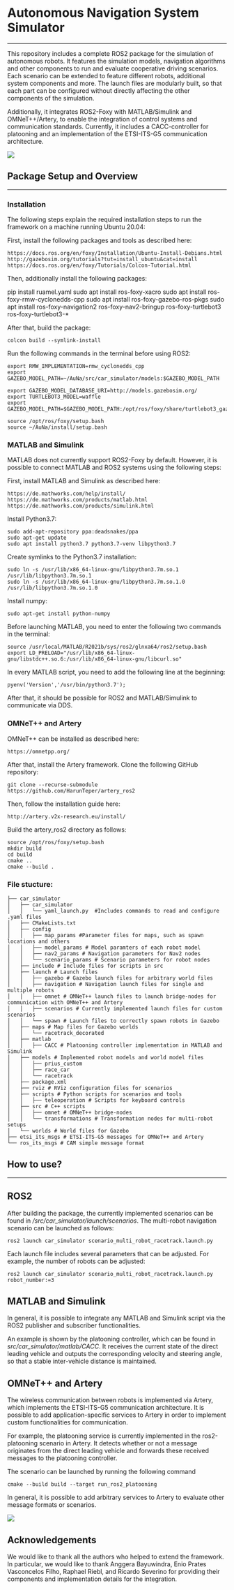 # Autonomous Navigation System Simulator
___
This repository includes a complete ROS2 package for the simulation of autonomous robots. It features the simulation models, navigation algorithms and other components to run and evaluate cooperative driving scenarios. Each scenario can be extended to feature different robots, additional system components and more. The launch files are modularly built, so that each part can be configured without directly affecting the other components of the simulation.

Additionally, it integrates ROS2-Foxy with MATLAB/Simulink and OMNeT++/Artery, to enable the integration of control systems and communication standards. Currently, it includes a CACC-controller for platooning and an implementation of the ETSI-ITS-G5 communication architecture.

![](https://github.com/HarunTeper/AuNa/blob/main/media/gazeboSimulation.gif)

## Package Setup and Overview
___
### Installation

The following steps explain the required installation steps to run the framework on a machine running Ubuntu 20.04:

First, install the following packages and tools as described here:

    https://docs.ros.org/en/foxy/Installation/Ubuntu-Install-Debians.html
    http://gazebosim.org/tutorials?tut=install_ubuntu&cat=install
    https://docs.ros.org/en/foxy/Tutorials/Colcon-Tutorial.html
    
Then, additionally install the following packages:
    
pip install ruamel.yaml
sudo apt install ros-foxy-xacro
sudo apt install ros-foxy-rmw-cyclonedds-cpp
sudo apt install ros-foxy-gazebo-ros-pkgs
sudo apt install ros-foxy-navigation2 ros-foxy-nav2-bringup ros-foxy-turtlebot3 ros-foxy-turtlebot3-*

After that, build the package:

    colcon build --symlink-install
        
Run the following commands in the terminal before using ROS2:

    export RMW_IMPLEMENTATION=rmw_cyclonedds_cpp
    export GAZEBO_MODEL_PATH=~/AuNa/src/car_simulator/models:$GAZEBO_MODEL_PATH
    
    export GAZEBO_MODEL_DATABASE_URI=http://models.gazebosim.org/
    export TURTLEBOT3_MODEL=waffle
    export GAZEBO_MODEL_PATH=$GAZEBO_MODEL_PATH:/opt/ros/foxy/share/turtlebot3_gazebo/models
    
    source /opt/ros/foxy/setup.bash
    source ~/AuNa/install/setup.bash
    
### MATLAB and Simulink

MATLAB does not currently support ROS2-Foxy by default. However, it is possible to connect MATLAB and ROS2 systems using the following steps:

First, install MATLAB and Simulink as described here:

    https://de.mathworks.com/help/install/
    https://de.mathworks.com/products/matlab.html
    https://de.mathworks.com/products/simulink.html

Install Python3.7:

    sudo add-apt-repository ppa:deadsnakes/ppa
    sudo apt-get update
    sudo apt install python3.7 python3.7-venv libpython3.7
    
Create symlinks to the Python3.7 installation:

    sudo ln -s /usr/lib/x86_64-linux-gnu/libpython3.7m.so.1 /usr/lib/libpython3.7m.so.1
    sudo ln -s /usr/lib/x86_64-linux-gnu/libpython3.7m.so.1.0 /usr/lib/libpython3.7m.so.1.0
    
Install numpy:

    sudo apt-get install python-numpy
    
Before launching MATLAB, you need to enter the following two commands in the terminal:

    source /usr/local/MATLAB/R2021b/sys/ros2/glnxa64/ros2/setup.bash
    export LD_PRELOAD="/usr/lib/x86_64-linux-gnu/libstdc++.so.6:/usr/lib/x86_64-linux-gnu/libcurl.so"
    
In every MATLAB script, you need to add the following line at the beginning:
    
    pyenv('Version','/usr/bin/python3.7');
    
After that, it should be possible for ROS2 and MATLAB/Simulink to communicate via DDS.

### OMNeT++ and Artery

OMNeT++ can be installed as described here:

    https://omnetpp.org/
    
After that, install the Artery framework. Clone the following GitHub repository:

    git clone --recurse-submodule https://github.com/HarunTeper/artery_ros2
    
Then, follow the installation guide here:

    http://artery.v2x-research.eu/install/
    
Build the artery_ros2 directory as follows:

    source /opt/ros/foxy/setup.bash
    mkdir build
    cd build
    cmake ..
    cmake --build .
	
### File stucture:
```
├── car_simulator
│   ├── car_simulator
│   │   └── yaml_launch.py  #Includes commands to read and configure .yaml files
│   ├── CMakeLists.txt
│   ├── config
│   │   ├── map_params #Parameter files for maps, such as spawn locations and others
│   │   ├── model_params # Model paramters of each robot model
│   │   ├── nav2_params # Navigation parameters for Nav2 nodes
│   │   └── scenario_params # Scenario parameters for robot nodes
│   ├── include # Include files for scripts in src
│   ├── launch # Launch files
│   │   ├── gazebo # Gazebo launch files for arbitrary world files
│   │   ├── navigation # Navigation launch files for single and multiple robots
│   │   ├── omnet # OMNeT++ launch files to launch bridge-nodes for communication with OMNeT++ and Artery
│   │   ├── scenarios # Currently implemented launch files for custom scenarios
│   │   └── spawn # Launch files to correctly spawn robots in Gazebo
│   ├── maps # Map files for Gazebo worlds
│   │   └── racetrack_decorated
│   ├── matlab
│   │   ├── CACC # Platooning controller implementation in MATLAB and Simulink
│   ├── models # Implemented robot models and world model files
│   │   ├── prius_custom
│   │   ├── race_car
│   │   └── racetrack
│   ├── package.xml
│   ├── rviz # RViz configuration files for scenarios
│   ├── scripts # Python scripts for scenarios and tools
│   │   ├── teleoperation # Scripts for keyboard controls
│   ├── src # C++ scripts
│   │   ├── omnet # OMNeT++ bridge-nodes
│   │   └── transformations # Transformation nodes for multi-robot setups
│   └── worlds # World files for Gazebo
├── etsi_its_msgs # ETSI-ITS-G5 messages for OMNeT++ and Artery
└── ros_its_msgs # CAM simple message format
```
	
## How to use?
___
## ROS2

After building the package, the currently implemented scenarios can be found in */src/car_simulator/launch/scenarios*. The multi-robot navigation scenario can be launched as follows:

    ros2 launch car_simulator scenario_multi_robot_racetrack.launch.py

Each launch file includes several parameters that can be adjusted. For example, the number of robots can be adjusted:

    ros2 launch car_simulator scenario_multi_robot_racetrack.launch.py robot_number:=3
    
## MATLAB and Simulink

In general, it is possible to integrate any MATLAB and Simulink script via the ROS2 publisher and subscriber functionalities.

An example is shown by the platooning controller, which can be found in *src/car_simulator/matlab/CACC*. It receives the current state of the direct leading vehicle and outputs the corresponding velocity and steering angle, so that a stable inter-vehicle distance is maintained.

## OMNeT++ and Artery

The wireless communication between robots is implemented via Artery, which implements the ETSI-ITS-G5 communication architecture. It is possible to add application-specific services to Artery in order to implement custom functionalities for communication.

For example, the platooning service is currently implemented in the ros2-platooning scenario in Artery. It detects whether or not a message originates from the direct leading vehicle and forwards these received messages to the platooning controller.

The scenario can be launched by running the following command

    cmake --build build --target run_ros2_platooning

In general, it is possible to add arbitrary services to Artery to evaluate other message formats or scenarios.


![](https://github.com/HarunTeper/AuNa/blob/main/media/omnetSimulation.gif)

## Acknowledgements

We would like to thank all the authors who helped to extend the framework. In particular, we would like to thank Anggera Bayuwindra, Enio Prates Vasconcelos Filho, Raphael Riebl, and Ricardo Severino for providing their components and implementation details for the integration.























